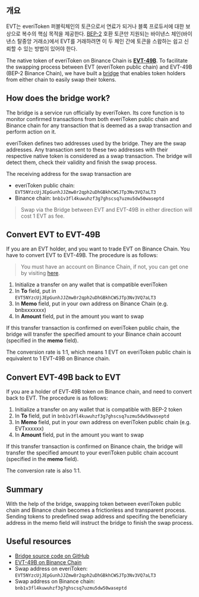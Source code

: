 ## 개요
EVT는 everiToken 퍼블릭체인의 토큰으로서 연료가 되거나 블록 프로듀서에 대한 보상으로 복수의 핵심 목적을 제공한다. [BEP-2](https://github.com/binance-chain/BEPs/blob/master/BEP2.md) 호환 토큰만 지원되는 바이낸스 체인(바이낸스 탈중앙 거래소)에서 EVT를 거래하려면 이 두 체인 간에 토큰을 스왑하는 쉽고 신뢰할 수 있는 방법이 있어야 한다.

The native token of everiToken on Binance Chain is [**EVT-49B**](https://explorer.binance.org/asset/EVT-49B). To facilitate the swapping process between EVT (everiToken public chain) and EVT-49B (BEP-2 Binance Chain), we have built a [bridge](https://github.com/everitoken/evt-bnb-dex-bridge) that enables token holders from either chain to easily swap their tokens.

## How does the bridge work?
The bridge is a service run officially by everiToken. Its core function is to monitor confirmed transactions from both everiToken public chain and Binance chain for any transaction that is deemed as a swap transaction and perform action on it.

everiToken defines two addresses used by the bridge. They are the swap addresses. Any transaction sent to these two addresses with their respective native token is considered as a swap transaction. The bridge will detect them, check their validity and finish the swap process.

The receiving address for the swap transaction are

* everiToken public chain: `EVT5NYzcUjJEpGunhJJZmw8r2qph2uDhGBkhCWSJTp3Nv3VQ7aLT3`
* Binance chain: `bnb1v3fl4kuwuhzf3g7ghscsq7uzmu5dw50waseptd`

> Swap via the Bridge between EVT and EVT-49B in either direction will cost 1 EVT as fee.

## Convert EVT to EVT-49B
If you are an EVT holder, and you want to trade EVT on Binance Chain. You have to convert EVT to EVT-49B. The procedure is as follows:

> You must have an account on Binance Chain, if not, you can get one by visiting [here](https://www.binance.org/en/create).

1. Initialize a transfer on any wallet that is compatible everiToken
2. In **To** field, put in `EVT5NYzcUjJEpGunhJJZmw8r2qph2uDhGBkhCWSJTp3Nv3VQ7aLT3`
3. In **Memo** field, put in your own address on Binance Chain (e.g. bnbxxxxxxx)
4. In **Amount** field, put in the amount you want to swap

If this transfer transaction is confirmed on everiToken public chain, the bridge will transfer the specified amount to your Binance chain account (specified in the **memo** field).

The conversion rate is 1:1, which means 1 EVT on everiToken public chain is equivalent to 1 EVT-49B on Binance chain.


## Convert EVT-49B back to EVT
If you are a holder of EVT-49B token on Binance chain, and need to convert back to EVT. The procedure is as follows:

1. Initialize a transfer on any wallet that is compatible with BEP-2 token
2. In **To** field, put in `bnb1v3fl4kuwuhzf3g7ghscsq7uzmu5dw50waseptd`
3. In **Memo** field, put in your own address on everiToken public chain (e.g. EVTxxxxxx)
4. In **Amount** field, put in the amount you want to swap

If this transfer transaction is confirmed on Binance chain, the bridge will transfer the specified amount to your everiToken public chain account (specified in the **memo** field). 

The conversion rate is also 1:1.

## Summary
With the help of the bridge, swapping token between everiToken public chain and Binance chain becomes a frictionless and transparent process. Sending tokens to predefined swap address and specifing the beneficiary address in the memo field will instruct the bridge to finish the swap process.


## Useful resources
* [Bridge source code on GitHub](https://github.com/everitoken/evt-bnb-dex-bridge)
* [EVT-49B on Binance Chain](https://explorer.binance.org/asset/EVT-49B)
* Swap address on everiToken: `EVT5NYzcUjJEpGunhJJZmw8r2qph2uDhGBkhCWSJTp3Nv3VQ7aLT3`
* Swap address on Binance chain: `bnb1v3fl4kuwuhzf3g7ghscsq7uzmu5dw50waseptd`

